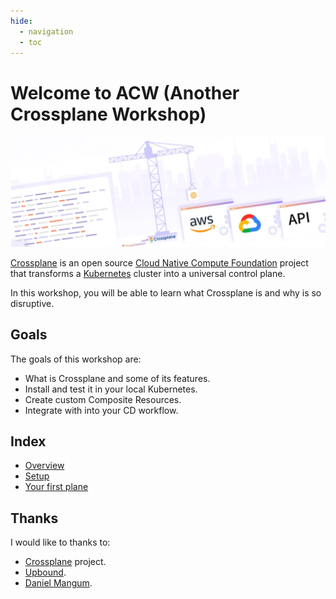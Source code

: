 ```yaml
---
hide:
  - navigation
  - toc
---
```

# Welcome to ACW (Another Crossplane Workshop)

![Crossplane](assets/images/crossplane-banner-2.png)

[Crossplane](https://crossplane.io/) is an open source [Cloud Native Compute Foundation](https://www.cncf.io/) project that transforms a [Kubernetes](https://kubernetes.io/) cluster into a universal control plane.

In this workshop, you will be able to learn what Crossplane is and why is so disruptive.

## Goals

The goals of this workshop are:

- What is Crossplane and some of its features.
- Install and test it in your local Kubernetes.
- Create custom Composite Resources.
- Integrate with into your CD workflow.

## Index

- [Overview](https://alvsanand.github.io/crossplane-workshop/overview)
- [Setup](https://alvsanand.github.io/crossplane-workshop/setup)
- [Your first plane](https://alvsanand.github.io/crossplane-workshop/your-first-plane)

## Thanks

I would like to thanks to:

- [Crossplane](https://crossplane.io/) project.
- [Upbound](https://blog.upbound.io/introducing-crossplane-open-source-multicloud-control-plane/).
- [Daniel Mangum](https://danielmangum.com/posts/crossplane-infrastructure-llvm/).